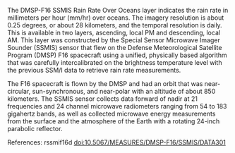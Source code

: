 The DMSP-F16 SSMIS Rain Rate Over Oceans layer indicates the rain rate in millimeters per hour (mm/hr) over oceans. The imagery resolution is about 0.25 degrees, or about 28 kilometers, and the temporal resolution is daily. This is available in two layers, ascending, local PM and descending, local AM. This layer was constructed by the Special Sensor Microwave Imager Sounder (SSMIS) sensor that flew on the Defense Meteorological Satellite Program (DMSP) F16 spacecraft using a unified, physically based algorithm that was carefully intercalibrated on the brightness temperature level with the previous SSM/I data to retrieve rain rate measurements.

The F16 spacecraft is flown by the DMSP and had an orbit that was near-circular, sun-synchronous, and near-polar with an altitude of about 850 kilometers. The SSMIS sensor collects data forward of nadir at 21 frequencies and 24 channel microwave radiometers ranging from 54 to 183 gigahertz bands, as well as collected microwave energy measurements from the surface and the atmosphere of the Earth with a rotating 24-inch parabolic reflector.

References: rssmif16d [doi:10.5067/MEASURES/DMSP-F16/SSMIS/DATA301](https://doi.org/10.5067/MEASURES/DMSP-F16/SSMIS/DATA301)